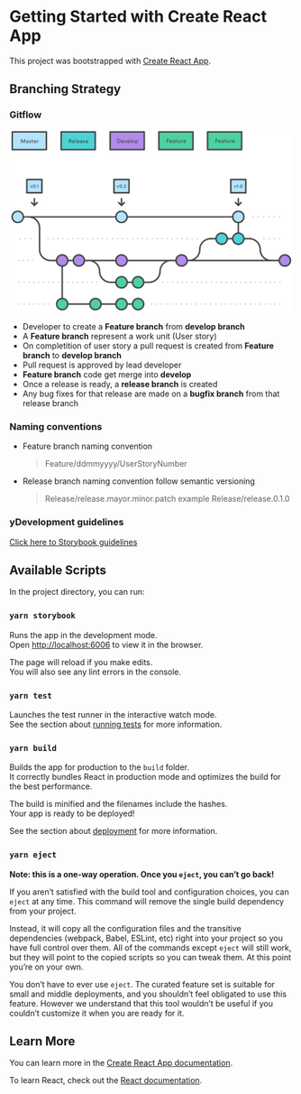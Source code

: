 # Getting Started with Create React App

This project was bootstrapped with [Create React App](https://github.com/facebook/create-react-app).


## Branching Strategy

### Gitflow 
![Alt text](assets/branching_strategy.svg)

- Developer to create a **Feature branch** from **develop branch** 
- A **Feature branch** represent a work unit (User story)
- On completition of user story a pull request is created  from **Feature branch** to **develop branch** 
- Pull request is approved by lead developer 
- **Feature branch** code get merge into **develop** 
- Once a release is ready, a **release branch** is created
- Any bug fixes for that release are made on a **bugfix branch** from that release branch
### Naming conventions 
- Feature branch naming convention  
    > Feature/ddmmyyyy/UserStoryNumber
- Release branch naming convention follow semantic versioning 
    > Release/release.mayor.minor.patch example Release/release.0.1.0


### yDevelopment guidelines 

[Click here to Storybook guidelines](https://storybook.js.org/docs/react/writing-stories/introduction)

## Available Scripts

In the project directory, you can run:

### `yarn storybook`

Runs the app in the development mode.\
Open [http://localhost:6006](http://localhost:6006) to view it in the browser.

The page will reload if you make edits.\
You will also see any lint errors in the console.

### `yarn test`

Launches the test runner in the interactive watch mode.\
See the section about [running tests](https://facebook.github.io/create-react-app/docs/running-tests) for more information.

### `yarn build`

Builds the app for production to the `build` folder.\
It correctly bundles React in production mode and optimizes the build for the best performance.

The build is minified and the filenames include the hashes.\
Your app is ready to be deployed!

See the section about [deployment](https://facebook.github.io/create-react-app/docs/deployment) for more information.

### `yarn eject`

**Note: this is a one-way operation. Once you `eject`, you can’t go back!**

If you aren’t satisfied with the build tool and configuration choices, you can `eject` at any time. This command will remove the single build dependency from your project.

Instead, it will copy all the configuration files and the transitive dependencies (webpack, Babel, ESLint, etc) right into your project so you have full control over them. All of the commands except `eject` will still work, but they will point to the copied scripts so you can tweak them. At this point you’re on your own.

You don’t have to ever use `eject`. The curated feature set is suitable for small and middle deployments, and you shouldn’t feel obligated to use this feature. However we understand that this tool wouldn’t be useful if you couldn’t customize it when you are ready for it.

## Learn More

You can learn more in the [Create React App documentation](https://facebook.github.io/create-react-app/docs/getting-started).

To learn React, check out the [React documentation](https://reactjs.org/).
